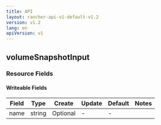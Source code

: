 ```yaml
---
title: API
layout: rancher-api-v1-default-v1.2
version: v1.2
lang: en
apiVersion: v1
---
```


## volumeSnapshotInput



### Resource Fields

#### Writeable Fields

Field | Type | Create | Update | Default | Notes
---|---|---|---|---|---
name | string | Optional | - | - | 



<br>
